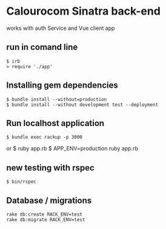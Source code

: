 # Calourocom Sinatra back-end
works with auth Service and Vue client app

## run in comand line
    $ irb
    > require './app'

## Installing gem dependencies
    $ bundle install --without=production
    $ bundle install --without development test --deployment

## Run localhost application
    $ bundle exec rackup -p 3000
or
    $ ruby app.rb
    $ APP_ENV=production ruby app.rb

## new testing with rspec

    $ bin/rspec

## Database / migrations

    rake db:create RACK_ENV=test
    rake db:migrate RACK_ENV=test